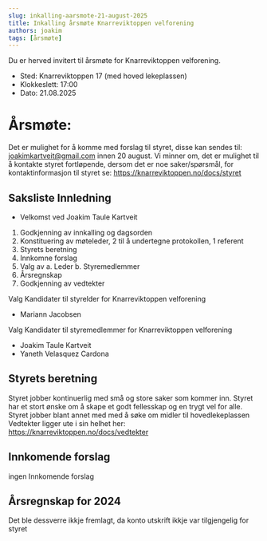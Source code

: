 ```yaml
---
slug: inkalling-aarsmote-21-august-2025
title: Inkalling årsmøte Knarreviktoppen velforening
authors: joakim
tags: [årsmøte]
---
```



Du er herved invitert til årsmøte for Knarreviktoppen velforening.

<!--truncate-->
- Sted: Knarreviktoppen 17 (med hoved lekeplassen)
- Klokkeslett: 17:00
- Dato: 21.08.2025

# Årsmøte:
Det er mulighet for å komme med forslag til styret, disse kan sendes til:
[joakimkartveit@gmail.com](mailto:joakimkartveit@gmail.com?subject=Årsmøte%202025%20Knarreviktoppen%20velforening)
 innen 20 august. Vi minner om, det er mulighet til å kontakte styret
fortløpende, dersom det er noe saker/spørsmål, for kontaktinformasjon til styret se:
https://knarreviktoppen.no/docs/styret

## Saksliste Innledning
- Velkomst ved Joakim Taule Kartveit
1. Godkjenning av innkalling og dagsorden
2. Konstituering av møteleder, 2 til å undertegne protokollen, 1 referent
3. Styrets beretning
4. Innkomne forslag
5. Valg av
   a. Leder
   b. Styremedlemmer
6. Årsregnskap
7. Godkjenning av vedtekter


Valg Kandidater til styrelder for Knarreviktoppen velforening
   * Mariann Jacobsen

Valg Kandidater til styremedlemmer for Knarreviktoppen velforening
   * Joakim Taule Kartveit
   * Yaneth Velasquez Cardona

## Styrets beretning
Styret jobber kontinuerlig med små og store saker som kommer inn.
Styret har et stort ønske om å skape et godt fellesskap og en trygt vel for alle.
Styret jobber blant annet med med å søke om midler til hovedlekeplassen
Vedtekter ligger ute i sin helhet her:
https://knarreviktoppen.no/docs/vedtekter
  
## Innkomende forslag
ingen Innkomende forslag

## Årsregnskap for 2024
Det ble dessverre ikkje fremlagt, da konto utskrift ikkje var tilgjengelig for styret
